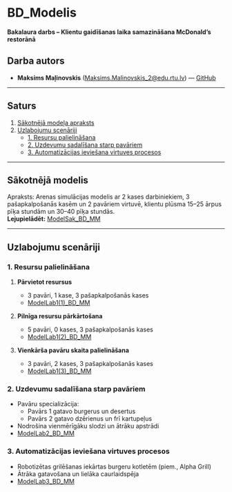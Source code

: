 # BD_Modelis  
**Bakalaura darbs – Klientu gaidīšanas laika samazināšana McDonald’s restorānā**

## Darba autors
- **Maksims Maļinovskis** (Maksims.Malinovskis_2@edu.rtu.lv) — [GitHub](https://github.com/maximalian)

---

## Saturs
1. [Sākotnējā modeļa apraksts](#sākotnējā-modelis)  
2. [Uzlabojumu scenāriji](#uzlabojumu-scenāriji)  
   - [1. Resursu palielināšana](#1-resursu-palielināšana)  
   - [2. Uzdevumu sadalīšana starp pavāriem](#2-uzdevumu-sadalīšana-starp-pavāriem)  
   - [3. Automatizācijas ieviešana virtuves procesos](#3-automatizācijas-ieviešana-virtuves-procesos)  

---

## Sākotnējā modelis
Apraksts: Arenas simulācijas modelis ar 2 kases darbiniekiem, 3 pašapkalpošanās kasēm un 2 pavāriem virtuvē, klientu plūsma 15–25 ārpus pīķa stundām un 30–40 pīķa stundās.  
**Lejupielādēt:** [ModelSak_BD_MM](https://github.com/maximalian/BD_Modelis/blob/main/ModelSak_BD_MM.doe)

---

## Uzlabojumu scenāriji

### 1. Resursu palielināšana
1. **Pārvietot resursus**  
   - 3 pavāri, 1 kase, 3 pašapkalpošanās kases  
   - [ModelLab1(1)_BD_MM](https://github.com/maximalian/BD_Modelis/blob/main/ModelLab1(1)_BD_MM.doe)

2. **Pilnīga resursu pārkārtošana**  
   - 5 pavāri, 0 kases, 3 pašapkalpošanās kases  
   - [ModelLab1(2)_BD_MM](https://github.com/maximalian/BD_Modelis/blob/main/ModelLab1(2)_BD_MM.doe)

3. **Vienkārša pavāru skaita palielināšana**  
   - 3 pavāri, 2 kases, 3 pašapkalpošanās kases  
   - [ModelLab1(3)_BD_MM](https://github.com/maximalian/BD_Modelis/blob/main/ModelLab1(3)_BD_MM.doe)

### 2. Uzdevumu sadalīšana starp pavāriem
- Pavāru specializācija:  
  - Pavārs 1 gatavo burgerus un desertus  
  - Pavārs 2 gatavo dzērienus un frī kartupeļus  
- Nodrošina vienmērīgāku slodzi un ātrāku apstrādi  
- [ModelLab2_BD_MM](https://github.com/maximalian/BD_Modelis/blob/main/ModelLab2_BD_MM.doe)

### 3. Automatizācijas ieviešana virtuves procesos
- Robotizētas grilēšanas iekārtas burgeru kotletēm (piem., Alpha Grill)  
- Ātrāka gatavošana un lielāka caurlaidspēja  
- [ModelLab3_BD_MM](https://github.com/maximalian/BD_Modelis/blob/main/ModelLab3_BD_MM.doe)
